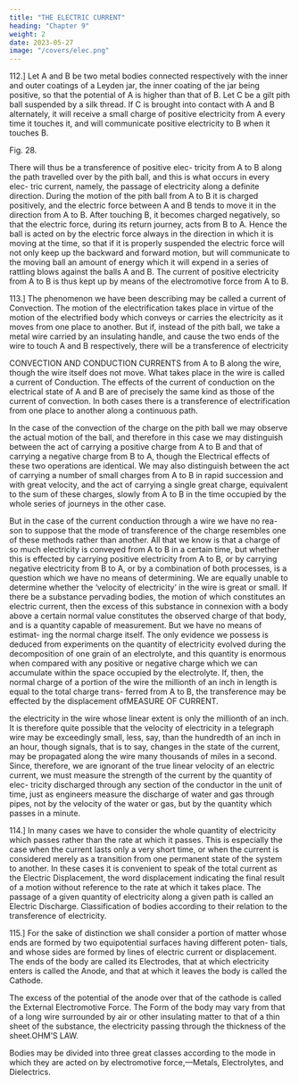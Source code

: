 ```yaml
---
title: "THE ELECTRIC CURRENT"
heading: "Chapter 9"
weight: 2
date: 2023-05-27
image: "/covers/elec.png"
---
```



112.] Let A and B be two metal bodies connected respectively with the inner and outer coatings of a Leyden jar, the inner coating of the jar being positive, so that the potential of A is higher than that of B. Let C be a gilt pith ball suspended by a silk thread. If C is brought into contact with A and B alternately, it will receive a small charge of positive electricity from A every time it touches it, and will communicate positive electricity to B when it touches B.


Fig. 28.


There will thus be a transference of positive elec-
tricity from A to B along the path travelled over by
the pith ball, and this is what occurs in every elec-
tric current, namely, the passage of electricity along
a definite direction. During the motion of the pith ball
from A to B it is charged positively, and the electric
force between A and B tends to move it in the direction from A to B. After touching B, it becomes
charged negatively, so that the electric force, during its return journey, acts
from B to A. Hence the ball is acted on by the electric force always in the
direction in which it is moving at the time, so that if it is properly suspended
the electric force will not only keep up the backward and forward motion,
but will communicate to the moving ball an amount of energy which it will
expend in a series of rattling blows against the balls A and B. The current of
positive electricity from A to B is thus kept up by means of the electromotive
force from A to B.

113.] The phenomenon we have been describing may be called a current
of Convection. The motion of the electrification takes place in virtue of the
motion of the electrified body which conveys or carries the electricity as it
moves from one place to another. But if, instead of the pith ball, we take
a metal wire carried by an insulating handle, and cause the two ends of the
wire to touch A and B respectively, there will be a transference of electricity

CONVECTION AND CONDUCTION CURRENTS
from A to B along the wire, though the wire itself does not move.
What takes place in the wire is called a current of Conduction. The effects
of the current of conduction on the electrical state of A and B are of precisely
the same kind as those of the current of convection. In both cases there is a
transference of electrification from one place to another along a continuous
path.

In the case of the convection of the charge on the pith ball we may observe
the actual motion of the ball, and therefore in this case we may distinguish
between the act of carrying a positive charge from A to B and that of carrying
a negative charge from B to A, though the Electrical effects of these two
operations are identical. We may also distinguish between the act of carrying
a number of small charges from A to B in rapid succession and with great
velocity, and the act of carrying a single great charge, equivalent to the sum
of these charges, slowly from A to B in the time occupied by the whole series
of journeys in the other case.

But in the case of the current conduction through a wire we have no rea-
son to suppose that the mode of transference of the charge resembles one
of these methods rather than another. All that we know is that a charge of
so much electricity is conveyed from A to B in a certain time, but whether
this is effected by carrying positive electricity from A to B, or by carrying
negative electricity from B to A, or by a combination of both processes, is a
question which we have no means of determining. We are equally unable to
determine whether the ‘velocity of electricity’ in the wire is great or small.
If there be a substance pervading bodies, the motion of which constitutes an
electric current, then the excess of this substance in connexion with a body
above a certain normal value constitutes the observed charge of that body,
and is a quantity capable of measurement. But we have no means of estimat-
ing the normal charge itself. The only evidence we possess is deduced from
experiments on the quantity of electricity evolved during the decomposition
of one grain of an electrolyte, and this quantity is enormous when compared
with any positive or negative charge which we can accumulate within the
space occupied by the electrolyte. If, then, the normal charge of a portion of
the wire the millionth of an inch in length is equal to the total charge trans-
ferred from A to B, the transference may be effected by the displacement ofMEASURE OF CURRENT.

the electricity in the wire whose linear extent is only the millionth of an inch.
It is therefore quite possible that the velocity of electricity in a telegraph
wire may be exceedingly small, less, say, than the hundredth of an inch in an
hour, though signals, that is to say, changes in the state of the current, may
be propagated along the wire many thousands of miles in a second.
Since, therefore, we are ignorant of the true linear velocity of an electric
current, we must measure the strength of the current by the quantity of elec-
tricity discharged through any section of the conductor in the unit of time,
just as engineers measure the discharge of water and gas through pipes, not
by the velocity of the water or gas, but by the quantity which passes in a
minute.

114.] In many cases we have to consider the whole quantity of electricity
which passes rather than the rate at which it passes. This is especially the
case when the current lasts only a very short time, or when the current is
considered merely as a transition from one permanent state of the system to
another. In these cases it is convenient to speak of the total current as the
Electric Displacement, the word displacement indicating the final result of a
motion without reference to the rate at which it takes place. The passage of a
given quantity of electricity along a given path is called an Electric Discharge.
Classification of bodies according to their relation to the transference of
electricity.

115.] For the sake of distinction we shall consider a portion of matter
whose ends are formed by two equipotential surfaces having different poten-
tials, and whose sides are formed by lines of electric current or displacement.
The ends of the body are called its Electrodes, that at which electricity
enters is called the Anode, and that at which it leaves the body is called the
Cathode.

The excess of the potential of the anode over that of the cathode is called
the External Electromotive Force.
The Form of the body may vary from that of a long wire surrounded by
air or other insulating matter to that of a thin sheet of the substance, the
electricity passing through the thickness of the sheet.OHM’S LAW.

Bodies may be divided into three great classes according to the mode in
which they are acted on by electromotive force,—Metals, Electrolytes, and
Dielectrics.

